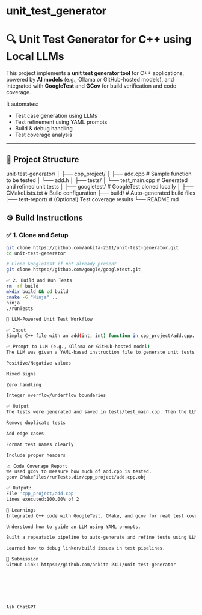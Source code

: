 # unit_test_generator
# 🔍 Unit Test Generator for C++ using Local LLMs

This project implements a **unit test generator tool** for C++ applications, powered by **AI models** (e.g., Ollama or GitHub-hosted models), and integrated with **GoogleTest** and **GCov** for build verification and code coverage.

It automates:
- Test case generation using LLMs  
- Test refinement using YAML prompts  
- Build & debug handling  
- Test coverage analysis  

---

## 📁 Project Structure
unit-test-generator/
│
├── cpp_project/
│ ├── add.cpp # Sample function to be tested
│ └── add.h
│
├── tests/
│ └── test_main.cpp # Generated and refined unit tests
│
├── googletest/ # GoogleTest cloned locally
│
├── CMakeLists.txt # Build configuration
├── build/ # Auto-generated build files
├── test-report/ # (Optional) Test coverage results
└── README.md

## ⚙️ Build Instructions

### ✅ 1. Clone and Setup

```bash
git clone https://github.com/ankita-2311/unit-test-generator.git
cd unit-test-generator

# Clone GoogleTest if not already present
git clone https://github.com/google/googletest.git

✅ 2. Build and Run Tests
rm -rf build
mkdir build && cd build
cmake -G "Ninja" ..
ninja
./runTests

🧠 LLM-Powered Unit Test Workflow

✅ Input
Simple C++ file with an add(int, int) function in cpp_project/add.cpp.

✅ Prompt to LLM (e.g., Ollama or GitHub-hosted model)
The LLM was given a YAML-based instruction file to generate unit tests for edge cases like:

Positive/Negative values

Mixed signs

Zero handling

Integer overflow/underflow boundaries

✅ Output
The tests were generated and saved in tests/test_main.cpp. Then the LLM was further prompted to refine:

Remove duplicate tests

Add edge cases

Format test names clearly

Include proper headers

📈 Code Coverage Report
We used gcov to measure how much of add.cpp is tested.
gcov CMakeFiles/runTests.dir/cpp_project/add.cpp.obj

✅ Output:
File 'cpp_project/add.cpp'
Lines executed:100.00% of 2

📝 Learnings
Integrated C++ code with GoogleTest, CMake, and gcov for real test coverage.

Understood how to guide an LLM using YAML prompts.

Built a repeatable pipeline to auto-generate and refine tests using LLMs.

Learned how to debug linker/build issues in test pipelines.

🔗 Submission
GitHub Link: https://github.com/ankita-2311/unit-test-generator







Ask ChatGPT
